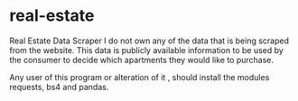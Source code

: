 # real-estate
Real Estate Data Scraper
I do not own any of the data that is being scraped from the website. 
This data is publicly available information to be used by the consumer to decide which apartments they would like to purchase.

Any user of this program or alteration of it , should install the modules requests, bs4 and pandas. 

